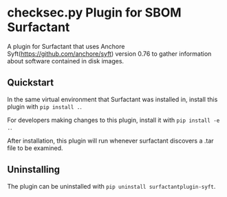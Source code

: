 # checksec.py Plugin for SBOM Surfactant

A plugin for Surfactant that uses Anchore Syft(https://github.com/anchore/syft) version 0.76 to gather information about software contained in disk images.

## Quickstart
In the same virtual environment that Surfactant was installed in, install this plugin with `pip install .`.

For developers making changes to this plugin, install it with `pip install -e .`.

After installation, this plugin will run whenever surfactant discovers a .tar file to be examined.

## Uninstalling
The plugin can be uninstalled with `pip uninstall surfactantplugin-syft`.
